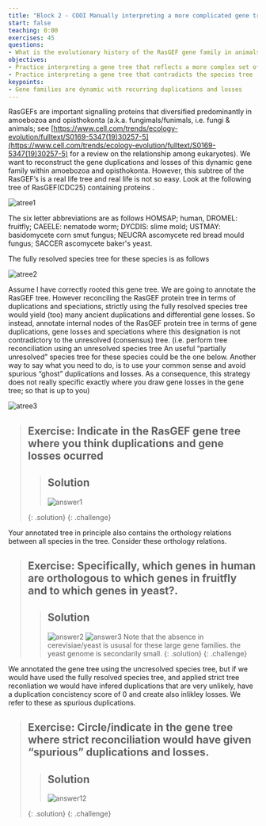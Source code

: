 ```yaml
---
title: "Block 2 - COOI Manually interpreting a more complicated gene tree"
start: false
teaching: 0:00
exercises: 45
questions:
- What is the evolutionary history of the RasGEF gene family in animals, fungi and an amoebozoan
objectives:
- Practice interpreting a gene tree that reflects a more complex set of events  
- Practice interpreting a gene tree that contradicts the species tree
keypoints:
- Gene families are dynamic with recurring duplications and losses 
---
```


RasGEFs are important signalling proteins that diversified predominantly in amoebozoa and opisthokonta (a.k.a. fungimals/funimals, i.e.  fungi & animals; see [https://www.cell.com/trends/ecology-evolution/fulltext/S0169-5347(19)30257-5](https://www.cell.com/trends/ecology-evolution/fulltext/S0169-5347(19)30257-5) for a review on the relationship among eukaryotes). We want to reconstruct the gene duplications and losses of this dynamic gene family within amoebozoa and opisthokonta. However, this subtree of the RasGEF’s is a real life tree and real life is not so easy. Look at the following tree of RasGEF(CDC25) containing proteins .

![atree1](../fig/RasGEFgenetreeimage.png)

The six letter abbreviations are as follows HOMSAP; human, DROMEL: fruitfly; CAEELE: nematode worm; DYCDIS: slime mold; USTMAY: basidomycete corn smut fungus; NEUCRA ascomycete red bread mould fungus; SACCER ascomycete baker's yeast.

The fully resolved species tree for these species is as follows

![atree2](../fig/speciestree_resolved_image.png)


Assume I have correctly rooted this gene tree. We are going to annotate the RasGEF tree. However reconciling the RasGEF protein tree in terms of duplications and speciations, strictly using the fully resolved species tree would yield (too) many ancient duplications and differential gene losses. So instead, annotate internal nodes of the RasGEF protein tree in terms of gene duplications, gene losses and speciations where this designation is not contradictory to the unresolved (consensus) tree. (i.e. perform tree reconciliation using an unresolved species tree An useful “partially unresolved” species tree for these species could be the one below. Another way to say what you need to do, is to use your common sense and avoid spurious “ghost” duplications and losses. As a consequence, this strategy does not really specific exactly where you draw gene losses in the gene tree; so that is up to you)

![atree3](../fig/speciestree_unresolved_image.png)
> ## Exercise: Indicate in the RasGEF gene tree where you think duplications and gene losses ocurred  
>
>> ## Solution
>> ![answer1](../fig/answers_rasgef_duplosses.jpg)
>> 
> {: .solution}
{: .challenge}



Your annotated tree in principle also contains the orthology relations between all species in the tree. Consider these orthology relations. 
> ## Exercise:  Specifically, which genes in human are orthologous to which genes in fruitfly and to which genes  in yeast?. 
>
>> ## Solution
>> ![answer2](../fig/answers_orth_humanfruitfly.jpg)
>> ![answer3](../fig/answer_orths_humanyeast.jpg)
>> Note that the absence in cerevisiae/yeast is ususal for these large gene families. the yeast genome  is secondarily small.
> {: .solution}
{: .challenge}

We annotated the gene tree using the uncresolved species tree, but if we would have used the fully resolved species tree, and applied strict tree reconliation we would have infered duplications that are very unlikely, have a duplication concistency score of 0 and create also inlikley losses. We refer to these as spurious duplications. 

> ## Exercise:  Circle/indicate in the gene tree where strict reconciliation would have given “spurious” duplications and losses. 
>
>> ## Solution
>> ![answer12](../fig/answers_rasgef_spuriousduplications.jpg)
>> 
> {: .solution}
{: .challenge}

